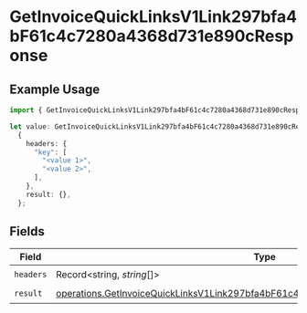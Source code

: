 # GetInvoiceQuickLinksV1Link297bfa4bF61c4c7280a4368d731e890cResponse

## Example Usage

```typescript
import { GetInvoiceQuickLinksV1Link297bfa4bF61c4c7280a4368d731e890cResponse } from "@dhaba/safepay-ts/models/operations";

let value: GetInvoiceQuickLinksV1Link297bfa4bF61c4c7280a4368d731e890cResponse =
  {
    headers: {
      "key": [
        "<value 1>",
        "<value 2>",
      ],
    },
    result: {},
  };
```

## Fields

| Field                                                                                                                                                                                  | Type                                                                                                                                                                                   | Required                                                                                                                                                                               | Description                                                                                                                                                                            |
| -------------------------------------------------------------------------------------------------------------------------------------------------------------------------------------- | -------------------------------------------------------------------------------------------------------------------------------------------------------------------------------------- | -------------------------------------------------------------------------------------------------------------------------------------------------------------------------------------- | -------------------------------------------------------------------------------------------------------------------------------------------------------------------------------------- |
| `headers`                                                                                                                                                                              | Record<string, *string*[]>                                                                                                                                                             | :heavy_check_mark:                                                                                                                                                                     | N/A                                                                                                                                                                                    |
| `result`                                                                                                                                                                               | [operations.GetInvoiceQuickLinksV1Link297bfa4bF61c4c7280a4368d731e890cResponseBody](../../models/operations/getinvoicequicklinksv1link297bfa4bf61c4c7280a4368d731e890cresponsebody.md) | :heavy_check_mark:                                                                                                                                                                     | N/A                                                                                                                                                                                    |